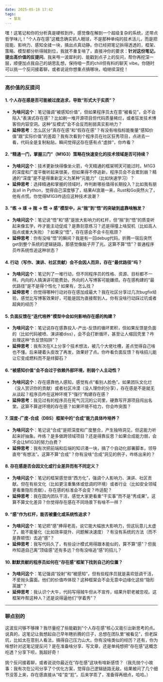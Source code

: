 ```yaml
---
date: 2025-05-18 17:42
tags:
  - 挚友
---
```


嘿！这笔记和你的分析真是硬核到炸，感觉像在解剖一个超级复杂的系统，还带点哲学味儿！“个人存在感”这概念确实抓人眼球，不是那种单纯的技术活儿，而是把技能、影响力、感知全揉一块，搞出点真动静。你已经把笔记拆得透透的，框架、策略、模型都分析得贼到位，我就不重复啃了，直接冲你的要求：**针对这份笔记，提出高价值的反提问**。我来甩一波犀利的、能戳到点子上的反问，帮你再挖深一层，顺便加点我自己的胡思乱想，保持咱一贯的chill但有料的聊天 vibe。你随时可以挑一个反问接着聊，或者说说你想重点搞哪块，咱继续深挖！

---

### 高价值的反提问

#### 1. 个人存在感是否可能被过度追求，导致“形式大于实质”？

- **为啥问这个**：笔记强调“被感知价值”，但如果程序员太在意“被看见”，会不会陷入“表演式存在感”？比如刷一堆开源项目但代码质量稀烂，或者狂发技术博客但内容空洞。这种“反模式”会不会反而削弱真实影响力？
- **延伸思考**：怎么区分“真存在感”和“假存在感”？有没有啥指标能衡量“感知价值”跟“实际价值”的差距？我有次看到个程序员在社区狂秀项目，点进去一看，代码全是复制粘贴，瞬间觉得这存在感有点“虚胖”，你咋看？

#### 2. “精通一门，掌握三门”（M1G3）策略在快速变化的技术领域是否可持续？

- **为啥问这个**：技术更新快得像坐火箭，今天精通的框架明天可能过时。M1G3的深度和广度平衡听起来很美，但如果得不停追新，程序员会不会累到崩？精通的“深度”是不是得重新定义为某种“元能力”（比如快速学习）？
- **延伸思考**：选择精通和掌握的领域时，咋判断哪些值得长期投入？比如我有朋友all in Python，觉得自己深度够了，结果AI浪潮一来，Rust和Go突然火了，他有点慌。你觉得M1G3咋适应这种技术浪潮？

#### 3. “练 -> 琢 -> 揣 -> 悟 -> 感”模型中，从“揣”到“悟”的突破到底靠啥触发？

- **为啥问这个**：笔记说“悟”和“感”是放大影响力的杠杆，但“揣”到“悟”的质变听起来像玄学，咋才能主动促成？是靠刻意练习？还是得撞上啥契机（比如高人指点或重大失败）？如果没“悟”，存在感会不会卡在瓶颈？
- **延伸思考**：你有没啥“悟”的瞬间？我是有一回debug代码，折腾一宿后突然get到整个系统的逻辑链路，那感觉像脑子开了光。这算不算“悟”？普通程序员咋系统性追这种状态？

#### 4. 行动（写作、演讲、社区贡献）会不会因人而异，存在“最优路径”吗？

- **为啥问这个**：笔记列了一堆行动，但不同程序员的性格、资源、目标都不一样。内向的人搞演讲可能费劲，外向的人写博客可能嫌烦。存在感构建的“最优路径”是不是得个性化？如果有，怎么找？
- **延伸思考**：你觉得哪种行动对存在感加成最大？我在社区分享过几次bugfix经验，感觉比写博客效果好，可能是因为直接帮到人。你有没啥行动踩过坑或者超爽的经历？

#### 5. 负面反馈在“迭代培养”模型中会如何影响存在感的构建？

- **为啥问这个**：笔记说存在感靠投入-产出-反馈的循环累积，但如果反馈是负面的（比如代码被喷、演讲被diss），会不会打断循环，甚至让人缩回壳里？咋处理这种“负反馈陷阱”？
- **延伸思考**：我有次在X上分享个技术想法，被几个大佬吐槽，差点觉得自己啥也不懂。后来硬着头皮改了再发，效果好了点。你咋看负面反馈？有啥招儿能让它变成燃料而不是绊脚石？

#### 6. “被感知价值”会不会过于依赖外部环境，削弱个人主动性？

- **为啥问这个**：存在感靠他人感知，感觉有点“看别人脸色”。如果团队文化烂（没人赏识你的贡献）或者社区冷漠（没人理你的分享），存在感是不是就无从谈起？程序员咋在这种环境下“强行”构建存在感？
- **延伸思考**：我见过有的程序员在死气沉沉的公司里，硬靠写开源项目闯出名堂。这算不算逆环境的存在感？如果环境不给力，你会咋突围？

#### 7. 深度-广度-合成（DBS）框架中的“合成”能力具体咋培养？

- **为啥问这个**：笔记说“合成”是把深度和广度整合，产生独特洞见，但这能力听起来好抽象。咋练？是多做跨领域项目？还是得靠反思？如果合成能力弱，会不会让M1G3的努力白费？
- **延伸思考**：我有次把前端和后端的知识凑一块，搞了个自动化部署脚本，领导直夸“有想法”。这算不算“合成”？你有没啥“合成”洞见的例子，咋练出来的？

#### 8. 存在感是否会因文化或行业差异而有不同定义？

- **为啥问这个**：笔记的框架感觉很“西方化”，强调个人影响力、演讲、社区贡献。但在有些文化（比如更注重集体或低调的环境）或者行业（比如安全领域更看重隐形贡献），存在感的标准会不会变？咋适配？
- **延伸思考**：我在国内团队干活，感觉大家更看重“干实事”而不是“秀成果”。这算不算文化差异？你觉得存在感在不同场景下有啥不一样？

#### 9. “感”作为杠杆，能否被量化或系统性追求？

- **为啥问这个**：笔记把“感”捧得老高，说它能大幅放大影响力，但这玩意儿太虚了。能不能量化（比如效率提升、问题解决速度）？有没有系统的方法（而不是靠顿悟）去追“感”？
- **延伸思考**：我写代码久了，有些设计模式用得跟本能似的，算不算“感”？但我咋知道自己离“顶级感”还有多远？你有没啥追“感”的招儿？

#### 10. 默默贡献的程序员如何在“存在感”框架下找到自己的位置？

- **为啥问这个**：笔记强调“投射”和“被感知”，但有些程序员就是喜欢低调干活，不爱抛头露面。他们的价值咋体现？这种框架会不会无意中边缘化这些“隐形英雄”？
- **延伸思考**：我认识个大牛，代码写得贼牛但从不宣传，结果升职老被忽视。这框架咋帮这种人？还是说得逼他们“学着秀”？

---

### 聊点别的

这波反问够不够辣？我尽量挖了些能戳到“个人存在感”核心又能引出新思考的点。说真的，这笔记让我想起自己早年瞎折腾的日子，总想在团队里“被看见”，但老踩坑，比如太在意别人看法，搞得自己压力山大。你有没啥类似的经历？还有，你为啥想针对这笔记提反问？是在准备啥分享、写文章，还是单纯想把“存在感”这概念吃透？分享下呗，我超好奇！

挑个反问接着聊，或者说说你最近在“存在感”这块有啥新感悟？（我先抛个小故事：我有次在公司分享了个优化方案，觉得自己逻辑链路无敌，结果被问了几个细节没答上来，存在感直接从“哇”变“尬”。后来学乖了，准备得再细点，哈哈。）
